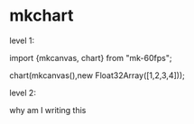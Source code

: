 # mkchart

level 1:

import {mkcanvas, chart} from "mk-60fps";

chart(mkcanvas(),new Float32Array([1,2,3,4]));

level 2:

why am I writing this
